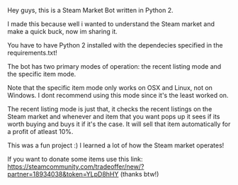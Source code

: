 Hey guys, this is a Steam Market Bot written in Python 2.

I made this because well i wanted to understand the Steam market and make a quick buck, now im sharing it.

You have to have Python 2 installed with the dependecies specified in the requirements.txt!

The bot has two primary modes of operation: the recent listing mode and the specific item mode.

Note that the specific item mode only works on OSX and Linux, not on Windows. I dont recommend using this mode since it's the least worked on.

The recent listing mode is just that, it checks the recent listings on the Steam market and whenever and item that you want pops up it sees if its worth buying and buys it if it's the case.
It will sell that item automatically for a profit of atleast 10%.

This was a fun project :) I learned a lot of how the Steam market operates!

If you want to donate some items use this link: https://steamcommunity.com/tradeoffer/new/?partner=18934038&token=YLpD8hHY (thanks btw!)


